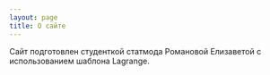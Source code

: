 ```yaml
---
layout: page
title: О сайте
---
```

Сайт подготовлен студенткой статмода Романовой Елизаветой с использованием шаблона Lagrange.